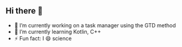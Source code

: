 ## Hi there 👋

- 🔭 I’m currently working on a task manager using the GTD method
- 🌱 I’m currently learning Kotlin, C++
- ⚡ Fun fact: I 😄 science
<!--
**Horsen121/Horsen121** is a ✨ _special_ ✨ repository because its `README.md` (this file) appears on your GitHub profile.

Here are some ideas to get you started:

- 🔭 I’m currently working on a task manager using the GTD method
- 🌱 I’m currently learning ...
- 👯 I’m looking to collaborate on ...
- 🤔 I’m looking for help with ...
- 💬 Ask me about ...
- 📫 How to reach me: ...
- 😄 Pronouns: ...
- ⚡ Fun fact: ...
-->
